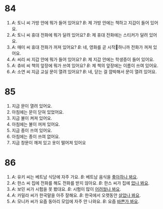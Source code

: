 # 84
1. *A*: 토니 씨 가방 안에 뭐가 들어 있어요?
   *B*: 제 가방 안에는 책하고 지갑이 들어 있어요.
2. *A*: 토니 씨 휴대 전화에 뭐가 달려 있어요?
   *B*: 제 휴대 전화에는 스티커가 달려 있어요.
3. *A*: 매미 씨 휴대 전화가 꺼져 있어요?
   *B*: 네, 영화를 곧 시작하니까 전화가 꺼져 있어요.
4. *A*: 씨리 씨 지갑 안에 뭐가 들어 있어요?
   *B*: 제 지갑 안에는 학생증이 들어 있어요.
5. *A*: 츄비 씨 책의 앞장에 뭐가 쓰여 있어요?
   *B*: 제 책의 앞장에는 이름이 쓰여 있어요.
6. *A*: 소연 씨 지금 교실 문이 열려 있어요?
   *B*: 네, 닫는 걸 깜박해서 문이 열려 있어요.
# 85
1. 지금 문이 열려 있어요.
2. 아침에는 문이 닫혀 있었어요.
3. 지금 불이 켜져 있어요.
4. 아침에는 불이 꺼져 있어요.
5. 지금 종이 쓰여 있어요.
6. 아침에는 종이 쓰여 없어요.
7. 지금 창문이 깨져 있고 옷이 떨어져 있어요
# 86
1. *A*: 유키 씨는 베트남 식당에 자주 가요.
   *B*: 베트남 음식을 <u>좋아하나 봐요</u>.
2. *A*: 한스 씨 집에 전화를 해도 전화를 받지 않아요.
   *B*: 한스 씨가 집에 <u>없나 봐요</u>.
3. *A*: 보민 씨가 시험을 못 봤대요.
   *B*: 시험이 많이 <u>어려웠나 봐요</u>.
4. *A*: 카밀라 씨가 한국말을 아주 잘해요.
   *B*: 한국에서 오랫동안 <u>살았나 봐요</u>.
5. *A*: 모니카 씨가 요즘 동아리 모임에 자주 안 나와요.
   *B*: 요즘 <u>바쁜가 봐요</u>.